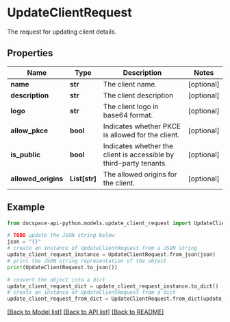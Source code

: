 # UpdateClientRequest
The request for updating client details.

## Properties

Name | Type | Description | Notes
------------ | ------------- | ------------- | -------------
**name** | **str** | The client name. | [optional] 
**description** | **str** | The client description | [optional] 
**logo** | **str** | The client logo in base64 format. | [optional] 
**allow_pkce** | **bool** | Indicates whether PKCE is allowed for the client. | [optional] 
**is_public** | **bool** | Indicates whether the client is accessible by third-party tenants. | [optional] 
**allowed_origins** | **List[str]** | The allowed origins for the client. | [optional] 

## Example

```python
from docspace-api-python.models.update_client_request import UpdateClientRequest

# TODO update the JSON string below
json = "{}"
# create an instance of UpdateClientRequest from a JSON string
update_client_request_instance = UpdateClientRequest.from_json(json)
# print the JSON string representation of the object
print(UpdateClientRequest.to_json())

# convert the object into a dict
update_client_request_dict = update_client_request_instance.to_dict()
# create an instance of UpdateClientRequest from a dict
update_client_request_from_dict = UpdateClientRequest.from_dict(update_client_request_dict)
```
[[Back to Model list]](../README.md#documentation-for-models) [[Back to API list]](../README.md#documentation-for-api-endpoints) [[Back to README]](../README.md)


